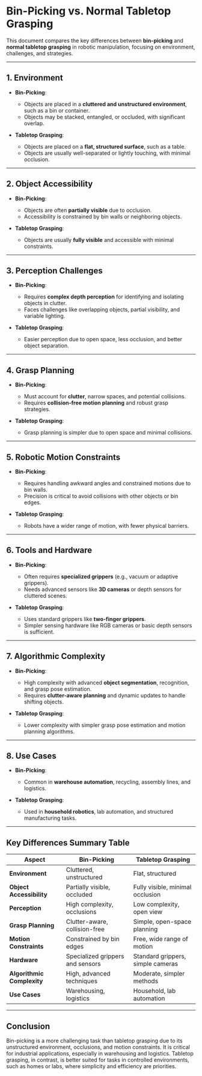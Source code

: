 # Bin-Picking vs. Normal Tabletop Grasping

This document compares the key differences between **bin-picking** and **normal tabletop grasping** in robotic manipulation, focusing on environment, challenges, and strategies.

---

## 1. Environment
- **Bin-Picking**:
  - Objects are placed in a **cluttered and unstructured environment**, such as a bin or container.
  - Objects may be stacked, entangled, or occluded, with significant overlap.
  
- **Tabletop Grasping**:
  - Objects are placed on a **flat, structured surface**, such as a table.
  - Objects are usually well-separated or lightly touching, with minimal occlusion.

---

## 2. Object Accessibility
- **Bin-Picking**:
  - Objects are often **partially visible** due to occlusion.
  - Accessibility is constrained by bin walls or neighboring objects.
  
- **Tabletop Grasping**:
  - Objects are usually **fully visible** and accessible with minimal constraints.

---

## 3. Perception Challenges
- **Bin-Picking**:
  - Requires **complex depth perception** for identifying and isolating objects in clutter.
  - Faces challenges like overlapping objects, partial visibility, and variable lighting.

- **Tabletop Grasping**:
  - Easier perception due to open space, less occlusion, and better object separation.

---

## 4. Grasp Planning
- **Bin-Picking**:
  - Must account for **clutter**, narrow spaces, and potential collisions.
  - Requires **collision-free motion planning** and robust grasp strategies.

- **Tabletop Grasping**:
  - Grasp planning is simpler due to open space and minimal collisions.

---

## 5. Robotic Motion Constraints
- **Bin-Picking**:
  - Requires handling awkward angles and constrained motions due to bin walls.
  - Precision is critical to avoid collisions with other objects or bin edges.

- **Tabletop Grasping**:
  - Robots have a wider range of motion, with fewer physical barriers.

---

## 6. Tools and Hardware
- **Bin-Picking**:
  - Often requires **specialized grippers** (e.g., vacuum or adaptive grippers).
  - Needs advanced sensors like **3D cameras** or depth sensors for cluttered scenes.

- **Tabletop Grasping**:
  - Uses standard grippers like **two-finger grippers**.
  - Simpler sensing hardware like RGB cameras or basic depth sensors is sufficient.

---

## 7. Algorithmic Complexity
- **Bin-Picking**:
  - High complexity with advanced **object segmentation**, recognition, and grasp pose estimation.
  - Requires **clutter-aware planning** and dynamic updates to handle shifting objects.

- **Tabletop Grasping**:
  - Lower complexity with simpler grasp pose estimation and motion planning algorithms.

---

## 8. Use Cases
- **Bin-Picking**:
  - Common in **warehouse automation**, recycling, assembly lines, and logistics.
  
- **Tabletop Grasping**:
  - Used in **household robotics**, lab automation, and structured manufacturing tasks.

---

## Key Differences Summary Table

| **Aspect**             | **Bin-Picking**                 | **Tabletop Grasping**            |
|------------------------|----------------------------------|-----------------------------------|
| **Environment**        | Cluttered, unstructured         | Flat, structured                 |
| **Object Accessibility** | Partially visible, occluded     | Fully visible, minimal occlusion |
| **Perception**         | High complexity, occlusions     | Low complexity, open view        |
| **Grasp Planning**     | Clutter-aware, collision-free   | Simple, open-space planning      |
| **Motion Constraints** | Constrained by bin edges        | Free, wide range of motion       |
| **Hardware**           | Specialized grippers and sensors| Standard grippers, simple cameras|
| **Algorithmic Complexity** | High, advanced techniques      | Moderate, simpler methods        |
| **Use Cases**          | Warehousing, logistics          | Household, lab automation        |

---

## Conclusion
Bin-picking is a more challenging task than tabletop grasping due to its unstructured environment, occlusions, and motion constraints. It is critical for industrial applications, especially in warehousing and logistics. Tabletop grasping, in contrast, is better suited for tasks in controlled environments, such as homes or labs, where simplicity and efficiency are priorities.
